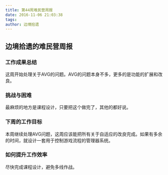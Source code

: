 ```yaml
---
title: 第44周难民营周报
date: 2016-11-06 21:03:38
tags:
author: 边境拾遗
---
```


## 边境拾遗的难民营周报

### 工作成果总结
这周开始处理关于AVG的问题。AVG的问题本身不多，更多的是功能的扩展和改良。

### 挑战与困难
最麻烦的地方是课程设计，只要把这个做完了，其他的都好说。

### 下周的工作目标
本周继续处理AVG问题，这周应该能把所有关于自适应的改良完成。如果有多余的时间，就设计一套用于控制游戏流程的管理器系统。

### 如何提升工作效率
尽快完成课程设计，避免多线作战。